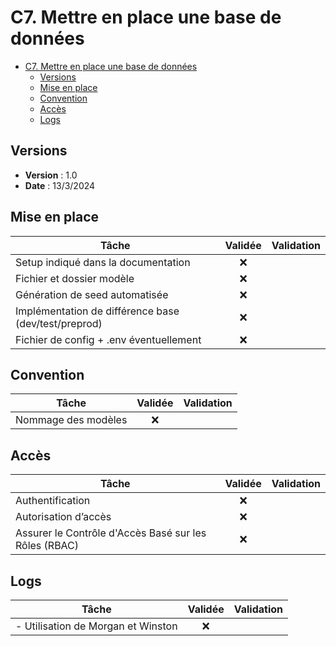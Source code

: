 # C7. Mettre en place une base de données

- [C7. Mettre en place une base de données](#c7-mettre-en-place-une-base-de-données)
  - [Versions](#versions)
  - [Mise en place](#mise-en-place)
  - [Convention](#convention)
  - [Accès](#accès)
  - [Logs](#logs)

## Versions

- **Version** : 1.0
- **Date** : 13/3/2024

## Mise en place

| Tâche                                                | Validée | Validation |
| ---------------------------------------------------- | :-----: | ---------- |
| Setup indiqué dans la documentation                  |   ❌    |            |
| Fichier et dossier modèle                            |   ❌    |            |
| Génération de seed automatisée                       |   ❌    |            |
| Implémentation de différence base (dev/test/preprod) |   ❌    |            |
| Fichier de config + .env éventuellement              |   ❌    |            |

## Convention

| Tâche               | Validée | Validation |
| ------------------- | :-----: | ---------- |
| Nommage des modèles |   ❌    |            |

## Accès

| Tâche                                                 | Validée | Validation |
| ----------------------------------------------------- | :-----: | ---------- |
| Authentification                                      |   ❌    |            |
| Autorisation d’accès                                  |   ❌    |            |
| Assurer le Contrôle d'Accès Basé sur les Rôles (RBAC) |   ❌    |            |

## Logs

| Tâche                                  | Validée | Validation |
| -------------------------------------- | :-----: | ---------- |
| - Utilisation de Morgan et Winston |   ❌    |            |
